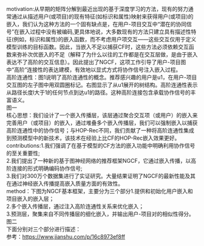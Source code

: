 motivation:从早期的矩阵分解到最近出现的基于深度学习的方法，现有的努力通常通过从描述用户(或项目)的现有特征(如标识和属性)映射来获得用户(或项目)的嵌入，我们认为这种方法的一个固有缺点是，在用户-项目交互中“潜在的协同信号”在嵌入过程中没有被编码,更具体地说，大多数现有的方法只建立具有描述性特征(例如，标识和属性)的嵌入函数，而不考虑用户项交互——这些交互仅用于定义模型训练的目标函数。因此，当嵌入不足以捕获CF时，这些方法必须依赖交互函数来弥补次优嵌入的不足（解释了为什么以往的工作都是在交互层做，是由于嵌入表达不了高阶的交互信息）。因此提出了NGCF，这项工作引导了用户-项目图中“高阶”连接性的表达建模，有效地以显式方式将协作信号注入嵌入过程。   
高阶连通性：图1说明了高阶连通性的概念。推荐感兴趣的用户是u1，在用户-项目交互图的左子图中用双圆圈标记。右图显示了从u1展开的树结构。高阶连通性表示从路径长度l大于1的任何节点到达u1的路径。这种高阶连接包含承载协作信号的丰富语义。  
图一  
核心思想：我们设计了一个嵌入传播层，该层通过聚合交互项（或用户）的嵌入来完善用户（或项目）的嵌入，通过堆叠多个嵌入传播层，我们可以强制嵌入以捕获高阶连通性中的协作信号；与HOP-Rec不同，我们贡献了一种将高阶连通性集成到预测模型中的新技术，该技术在经验上比CF的HOP-Rec嵌入效果更好。  
contributions:1.我们强调了在基于模型的CF方法的嵌入功能中明确利用协作信号的至关重要性;   
2.我们提出了一种新的基于图神经网络的推荐框架NGCF，它通过嵌入传播，以高阶连接的形式明确编码协作信号;   
3.我们对300万个数据集进行了实证研究。大量结果证明了NGCF的最新性能及其在通过神经嵌入传播提高嵌入质量方面的有效性。  
method：下图为NGCF基本框架，主要分为三个部分1.提供和初始化用户嵌入和项目嵌入的嵌入层；  
2.多个嵌入传播层，通过注入高阶连通性关系来优化嵌入；  
3.预测层，聚集来自不同传播层的细化嵌入，并输出用户-项目对的相似性得分。  
图二  
下面分别对三个部分进行描述：  
参考：https://www.jianshu.com/p/16c8973ef8ff
